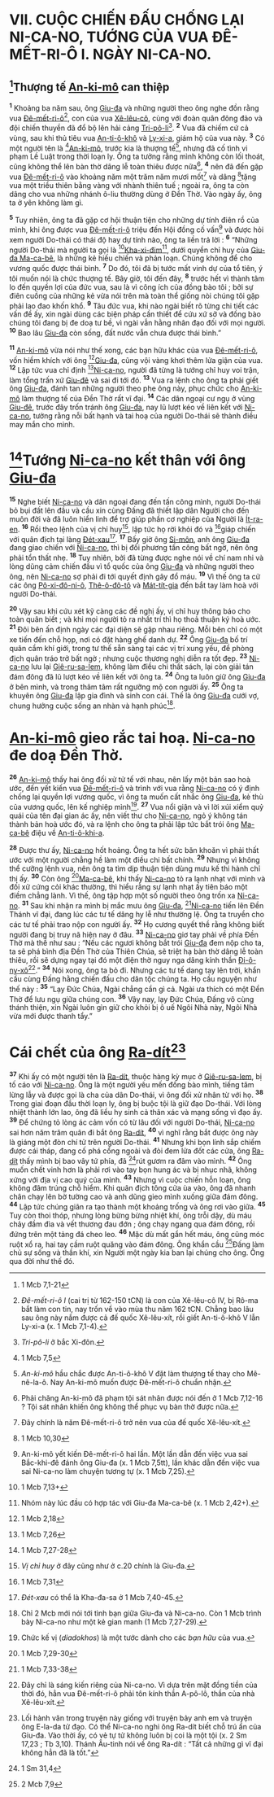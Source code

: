 # VII. CUỘC CHIẾN ĐẤU CHỐNG LẠI NI-CA-NO, TƯỚNG CỦA VUA ĐÊ-MẾT-RI-Ô I. NGÀY NI-CA-NO.

## [^1@-a5a91a87-cf08-4e23-80fb-daa53c6ca2d9]Thượng tế [An-ki-mô]() can thiệp
<sup><b>1</b></sup> Khoảng ba năm sau, ông [Giu-đa]() và những người theo ông nghe đồn rằng vua [Đê-mết-ri-ô]()[^1-a5a91a87-cf08-4e23-80fb-daa53c6ca2d9], con của vua [Xê-lêu-cô](), cùng với đoàn quân đông đảo và đội chiến thuyền đã đổ bộ lên hải cảng [Tri-pô-li]()[^2-a5a91a87-cf08-4e23-80fb-daa53c6ca2d9]. <sup><b>2</b></sup> Vua đã chiếm cứ cả vùng, sau khi thủ tiêu vua [An-ti-ô-khô]() và [Ly-xi-a](), giám hộ của vua này. <sup><b>3</b></sup> Có một người tên là [^2@-a5a91a87-cf08-4e23-80fb-daa53c6ca2d9][An-ki-mô](), trước kia là thượng tế[^3-a5a91a87-cf08-4e23-80fb-daa53c6ca2d9], nhưng đã cố tình vi phạm Lề Luật trong thời loạn ly. Ông ta tưởng rằng mình không còn lối thoát, cũng không thể lên bàn thờ dâng lễ toàn thiêu được nữa[^4-a5a91a87-cf08-4e23-80fb-daa53c6ca2d9], <sup><b>4</b></sup> nên đã đến gặp vua [Đê-mết-ri-ô]() vào khoảng năm một trăm năm mươi mốt[^5-a5a91a87-cf08-4e23-80fb-daa53c6ca2d9] và dâng [^3@-a5a91a87-cf08-4e23-80fb-daa53c6ca2d9]tặng vua một triều thiên bằng vàng với nhành thiên tuế ; ngoài ra, ông ta còn dâng cho vua những nhánh ô-liu thường dùng ở Đền Thờ. Vào ngày ấy, ông ta ở yên không làm gì.

<sup><b>5</b></sup> Tuy nhiên, ông ta đã gặp cơ hội thuận tiện cho những dự tính điên rồ của mình, khi ông được vua [Đê-mết-ri-ô]() triệu đến Hội đồng cố vấn[^6-a5a91a87-cf08-4e23-80fb-daa53c6ca2d9] và được hỏi xem người Do-thái có thái độ hay dự tính nào, ông ta liền trả lời : <sup><b>6</b></sup> “Những người Do-thái mà người ta gọi là [^4@-a5a91a87-cf08-4e23-80fb-daa53c6ca2d9][Kha-xi-đim]()[^7-a5a91a87-cf08-4e23-80fb-daa53c6ca2d9], dưới quyền chỉ huy của [Giu-đa Ma-ca-bê](), là những kẻ hiếu chiến và phản loạn. Chúng không để cho vương quốc được thái bình. <sup><b>7</b></sup> Do đó, tôi đã bị tước mất vinh dự của tổ tiên, ý tôi muốn nói là chức thượng tế. Bây giờ, tôi đến đây, <sup><b>8</b></sup> trước hết vì thành tâm lo đến quyền lợi của đức vua, sau là vì công ích của đồng bào tôi ; bởi sự điên cuồng của những kẻ vừa nói trên mà toàn thể giống nòi chúng tôi gặp phải lao đao khốn khổ. <sup><b>9</b></sup> Tâu đức vua, khi nào ngài biết rõ từng chi tiết các vấn đề ấy, xin ngài dùng các biện pháp cần thiết để cứu xứ sở và đồng bào chúng tôi đang bị đe doạ tư bề, vì ngài vẫn hằng nhân đạo đối với mọi người. <sup><b>10</b></sup> Bao lâu [Giu-đa]() còn sống, đất nước vẫn chưa được thái bình.”

<sup><b>11</b></sup> [An-ki-mô]() vừa nói như thế xong, các bạn hữu khác của vua [Đê-mết-ri-ô](), vốn hiềm khích với ông [^5@-a5a91a87-cf08-4e23-80fb-daa53c6ca2d9][Giu-đa](), cũng vội vàng khơi thêm lửa giận của vua. <sup><b>12</b></sup> Lập tức vua chỉ định [^6@-a5a91a87-cf08-4e23-80fb-daa53c6ca2d9][Ni-ca-no](), người đã từng là tướng chỉ huy voi trận, làm tổng trấn xứ [Giu-đê]() và sai đi tới đó. <sup><b>13</b></sup> Vua ra lệnh cho ông ta phải giết ông [Giu-đa](), đánh tan những người theo phe ông này, phục chức cho [An-ki-mô]() làm thượng tế của Đền Thờ rất vĩ đại. <sup><b>14</b></sup> Các dân ngoại cư ngụ ở vùng [Giu-đê](), trước đây trốn tránh ông [Giu-đa](), nay lũ lượt kéo về liên kết với [Ni-ca-no](), tưởng rằng nỗi bất hạnh và tai hoạ của người Do-thái sẽ thành điều may mắn cho mình.


# [^7@-a5a91a87-cf08-4e23-80fb-daa53c6ca2d9]Tướng [Ni-ca-no]() kết thân với ông [Giu-đa]()
<sup><b>15</b></sup> Nghe biết [Ni-ca-no]() và dân ngoại đang đến tấn công mình, người Do-thái bỏ bụi đất lên đầu và cầu xin cùng Đấng đã thiết lập dân Người cho đến muôn đời và đã luôn hiển linh để trợ giúp phần cơ nghiệp của Người là [Ít-ra-en](). <sup><b>16</b></sup> Rồi theo lệnh của vị chỉ huy[^8-a5a91a87-cf08-4e23-80fb-daa53c6ca2d9], lập tức họ rời khỏi đó và [^8@-a5a91a87-cf08-4e23-80fb-daa53c6ca2d9]giáp chiến với quân địch tại làng [Đét-xau]()[^9-a5a91a87-cf08-4e23-80fb-daa53c6ca2d9]. <sup><b>17</b></sup> Bấy giờ ông [Si-môn](), anh ông [Giu-đa]() đang giao chiến với [Ni-ca-no](), thì bị đối phương tấn công bất ngờ, nên ông phải tổn thất nhẹ. <sup><b>18</b></sup> Tuy nhiên, bởi đã từng được nghe nói về chí nam nhi và lòng dũng cảm chiến đấu vì tổ quốc của ông [Giu-đa]() và những người theo ông, nên [Ni-ca-no]() sợ phải đi tới quyết định gây đổ máu. <sup><b>19</b></sup> Vì thế ông ta cử các ông [Pô-xi-đô-ni-ô](), [Thê-ô-đô-tô]() và [Mát-tít-gia]() đến bắt tay làm hoà với người Do-thái.

<sup><b>20</b></sup> Vậy sau khi cứu xét kỹ càng các đề nghị ấy, vị chỉ huy thông báo cho toàn quân biết ; và khi mọi người tỏ ra nhất trí thì họ thoả thuận ký hoà ước. <sup><b>21</b></sup> Đôi bên ấn định ngày các đại diện sẽ gặp nhau riêng. Mỗi bên chỉ có một xe tiến đến chỗ họp, nơi có đặt hàng ghế danh dự. <sup><b>22</b></sup> Ông [Giu-đa]() bố trí quân cầm khí giới, trong tư thế sẵn sàng tại các vị trí xung yếu, đề phòng địch quân tráo trở bất ngờ ; nhưng cuộc thương nghị diễn ra tốt đẹp. <sup><b>23</b></sup> [Ni-ca-no]() lưu lại [Giê-ru-sa-lem](), không làm điều chi thất sách, lại còn giải tán đám đông đã lũ lượt kéo về liên kết với ông ta. <sup><b>24</b></sup> Ông ta luôn giữ ông [Giu-đa]() ở bên mình, và trong thâm tâm rất ngưỡng mộ con người ấy. <sup><b>25</b></sup> Ông ta khuyên ông [Giu-đa]() lập gia đình và sinh con cái. Thế là ông [Giu-đa]() cưới vợ, chung hưởng cuộc sống an nhàn và hạnh phúc[^10-a5a91a87-cf08-4e23-80fb-daa53c6ca2d9].


# [An-ki-mô]() gieo rắc tai hoạ. [Ni-ca-no]() đe doạ Đền Thờ.
<sup><b>26</b></sup> [An-ki-mô]() thấy hai ông đối xử tử tế với nhau, nên lấy một bản sao hoà ước, đến yết kiến vua [Đê-mết-ri-ô]() và trình với vua rằng [Ni-ca-no]() có ý định chống lại quyền lợi vương quốc, vì ông ta muốn cất nhắc ông [Giu-đa](), kẻ thù của vương quốc, lên kế nghiệp mình[^11-a5a91a87-cf08-4e23-80fb-daa53c6ca2d9]. <sup><b>27</b></sup> Vua nổi giận và vì lời xúi xiểm quỷ quái của tên đại gian ác ấy, nên viết thư cho [Ni-ca-no](), ngỏ ý không tán thành bản hoà ước đó, và ra lệnh cho ông ta phải lập tức bắt trói ông [Ma-ca-bê]() điệu về [An-ti-ô-khi-a]().

<sup><b>28</b></sup> Được thư ấy, [Ni-ca-no]() hốt hoảng. Ông ta hết sức băn khoăn vì phải thất ước với một người chẳng hề làm một điều chi bất chính. <sup><b>29</b></sup> Nhưng vì không thể cưỡng lệnh vua, nên ông ta tìm dịp thuận tiện dùng mưu kế thi hành chỉ thị ấy. <sup><b>30</b></sup> Còn ông [^9@-a5a91a87-cf08-4e23-80fb-daa53c6ca2d9][Ma-ca-bê](), khi thấy [Ni-ca-no]() tỏ ra lạnh nhạt với mình và đối xử cứng cỏi khác thường, thì hiểu rằng sự lạnh nhạt ấy tiên báo một điềm chẳng lành. Vì thế, ông tập hợp một số người theo ông trốn xa [Ni-ca-no](). <sup><b>31</b></sup> Sau khi nhận ra mình bị mắc mưu ông [Giu-đa](), [^10@-a5a91a87-cf08-4e23-80fb-daa53c6ca2d9][Ni-ca-no]() tiến lên Đền Thánh vĩ đại, đang lúc các tư tế dâng hy lễ như thường lệ. Ông ta truyền cho các tư tế phải trao nộp con người ấy. <sup><b>32</b></sup> Họ cương quyết thề rằng không biết người đang bị truy nã hiện nay ở đâu. <sup><b>33</b></sup> [Ni-ca-no]() giơ tay phải về phía Đền Thờ mà thề như sau : “Nếu các ngươi không bắt trói [Giu-đa]() đem nộp cho ta, ta sẽ phá bình địa Đền Thờ của Thiên Chúa, sẽ triệt hạ bàn thờ dâng lễ toàn thiêu, rồi sẽ dựng ngay tại đó một điện thờ nguy nga dâng kính thần [Đi-ô-ny-xô]()[^12-a5a91a87-cf08-4e23-80fb-daa53c6ca2d9].” <sup><b>34</b></sup> Nói xong, ông ta bỏ đi. Nhưng các tư tế dang tay lên trời, khẩn cầu cùng Đấng hằng chiến đấu cho dân tộc chúng ta. Họ cầu nguyện như thế này : <sup><b>35</b></sup> “Lạy Đức Chúa, Ngài chẳng cần gì cả. Ngài ưa thích có một Đền Thờ để lưu ngụ giữa chúng con. <sup><b>36</b></sup> Vậy nay, lạy Đức Chúa, Đấng vô cùng thánh thiện, xin Ngài luôn gìn giữ cho khỏi bị ô uế Ngôi Nhà này, Ngôi Nhà vừa mới được thanh tẩy.”


# Cái chết của ông [Ra-dít]()[^13-a5a91a87-cf08-4e23-80fb-daa53c6ca2d9]
<sup><b>37</b></sup> Khi ấy có một người tên là [Ra-dít](), thuộc hàng kỳ mục ở [Giê-ru-sa-lem](), bị tố cáo với [Ni-ca-no](). Ông là một người yêu mến đồng bào mình, tiếng tăm lừng lẫy và được gọi là cha của dân Do-thái, vì ông đối xử nhân từ với họ. <sup><b>38</b></sup> Trong giai đoạn đầu thời loạn ly, ông bị buộc tội là giữ đạo Do-thái. Với lòng nhiệt thành lớn lao, ông đã liều hy sinh cả thân xác và mạng sống vì đạo ấy. <sup><b>39</b></sup> Để chứng tỏ lòng ác cảm vốn có từ lâu đối với người Do-thái, [Ni-ca-no]() sai hơn năm trăm quân đi bắt ông [Ra-dít](), <sup><b>40</b></sup> vì nghĩ rằng bắt được ông này là giáng một đòn chí tử trên người Do-thái. <sup><b>41</b></sup> Nhưng khi bọn lính sắp chiếm được cái tháp, đang cố phá cổng ngoài và đòi đem lửa đốt các cửa, ông [Ra-dít]() thấy mình bị bao vây tứ phía, đã [^11@-a5a91a87-cf08-4e23-80fb-daa53c6ca2d9]rút gươm ra đâm vào mình. <sup><b>42</b></sup> Ông muốn chết vinh hơn là phải rơi vào tay bọn hung ác và bị nhục nhã, không xứng với địa vị cao quý của mình. <sup><b>43</b></sup> Nhưng vì cuộc chiến hỗn loạn, ông không đâm trúng chỗ hiểm. Khi quân địch tông cửa ùa vào, ông đã nhanh chân chạy lên bờ tường cao và anh dũng gieo mình xuống giữa đám đông. <sup><b>44</b></sup> Lập tức chúng giãn ra tạo thành một khoảng trống và ông rơi vào giữa. <sup><b>45</b></sup> Tuy còn thoi thóp, nhưng lòng bừng bừng nhiệt khí, ông trỗi dậy, dù máu chảy đầm đìa và vết thương đau đớn ; ông chạy ngang qua đám đông, rồi đứng trên một tảng đá cheo leo. <sup><b>46</b></sup> Mặc dù mất gần hết máu, ông cũng móc ruột xổ ra, hai tay cầm ruột quăng vào đám đông. Ông khẩn cầu [^12@-a5a91a87-cf08-4e23-80fb-daa53c6ca2d9]Đấng làm chủ sự sống và thần khí, xin Người một ngày kia ban lại chúng cho ông. Ông qua đời như thế đó.

[^1-a5a91a87-cf08-4e23-80fb-daa53c6ca2d9]: *Đê-mết-ri-ô I* (cai trị từ 162-150 tCN) là con của Xê-lêu-cô IV, bị Rô-ma bắt làm con tin, nay trốn về vào mùa thu năm 162 tCN. Chẳng bao lâu sau ông này nắm được cả đế quốc Xê-lêu-xít, rồi giết An-ti-ô-khô V lẫn Ly-xi-a (x. 1 Mcb 7,1-4).
[^2-a5a91a87-cf08-4e23-80fb-daa53c6ca2d9]: *Tri-pô-li* ở bắc Xi-đôn.
[^3-a5a91a87-cf08-4e23-80fb-daa53c6ca2d9]: *An-ki-mô* hầu chắc được An-ti-ô-khô V đặt làm thượng tế thay cho Mê-nê-la-ô. Nay An-ki-mô muốn được Đê-mết-ri-ô chuẩn nhận.
[^4-a5a91a87-cf08-4e23-80fb-daa53c6ca2d9]: Phải chăng An-ki-mô đã phạm tội sát nhân được nói đến ở 1 Mcb 7,12-16 ? Tội sát nhân khiến ông không thể phục vụ bàn thờ được nữa.
[^5-a5a91a87-cf08-4e23-80fb-daa53c6ca2d9]: Đây chính là năm Đê-mết-ri-ô trở nên vua của đế quốc Xê-lêu-xít.
[^6-a5a91a87-cf08-4e23-80fb-daa53c6ca2d9]: An-ki-mô yết kiến Đê-mết-ri-ô hai lần. Một lần dẫn đến việc vua sai Bắc-khi-đê đánh ông Giu-đa (x. 1 Mcb 7,5tt), lần khác dẫn đến việc vua sai Ni-ca-no làm chuyện tương tự (x. 1 Mcb 7,25).
[^7-a5a91a87-cf08-4e23-80fb-daa53c6ca2d9]: Nhóm này lúc đầu có hợp tác với Giu-đa Ma-ca-bê (x. 1 Mcb 2,42+).
[^8-a5a91a87-cf08-4e23-80fb-daa53c6ca2d9]: *Vị chỉ huy* ở đây cũng như ở c.20 chính là Giu-đa.
[^9-a5a91a87-cf08-4e23-80fb-daa53c6ca2d9]: *Đét-xau* có thể là Kha-đa-sa ở 1 Mcb 7,40-45.
[^10-a5a91a87-cf08-4e23-80fb-daa53c6ca2d9]: Chỉ 2 Mcb mới nói tới tình bạn giữa Giu-đa và Ni-ca-no. Còn 1 Mcb trình bày Ni-ca-no như một kẻ gian manh (1 Mcb 7,27-29).
[^11-a5a91a87-cf08-4e23-80fb-daa53c6ca2d9]: Chức kế vị (*diadokhos*) là một tước dành cho các *bạn hữu* của vua.
[^12-a5a91a87-cf08-4e23-80fb-daa53c6ca2d9]: Đây chỉ là sáng kiến riêng của Ni-ca-no. Vì dựa trên mặt đồng tiền của thời đó, hẳn vua Đê-mết-ri-ô phải tôn kính thần A-pô-lô, thần của nhà Xê-lêu-xít.
[^13-a5a91a87-cf08-4e23-80fb-daa53c6ca2d9]: Lối hành văn trong truyện này giống với truyện bảy anh em và truyện ông E-la-da tử đạo. Có thể Ni-ca-no nghi ông Ra-dít biết chỗ trú ẩn của Giu-đa. Vào thời ấy, có vẻ tự tử không luôn bị coi là một tội (x. 2 Sm 17,23 ; Tb 3,10). Thánh Âu-tinh nói về ông Ra-dít : “Tất cả những gì vĩ đại không hẳn đã là tốt.”
[^1@-a5a91a87-cf08-4e23-80fb-daa53c6ca2d9]: 1 Mcb 7,1-21
[^2@-a5a91a87-cf08-4e23-80fb-daa53c6ca2d9]: 1 Mcb 7,5
[^3@-a5a91a87-cf08-4e23-80fb-daa53c6ca2d9]: 1 Mcb 10,30
[^4@-a5a91a87-cf08-4e23-80fb-daa53c6ca2d9]: 1 Mcb 7,13+
[^5@-a5a91a87-cf08-4e23-80fb-daa53c6ca2d9]: 1 Mcb 2,18
[^6@-a5a91a87-cf08-4e23-80fb-daa53c6ca2d9]: 1 Mcb 7,26
[^7@-a5a91a87-cf08-4e23-80fb-daa53c6ca2d9]: 1 Mcb 7,27-28
[^8@-a5a91a87-cf08-4e23-80fb-daa53c6ca2d9]: 1 Mcb 7,31
[^9@-a5a91a87-cf08-4e23-80fb-daa53c6ca2d9]: 1 Mcb 7,29-30
[^10@-a5a91a87-cf08-4e23-80fb-daa53c6ca2d9]: 1 Mcb 7,33-38
[^11@-a5a91a87-cf08-4e23-80fb-daa53c6ca2d9]: 1 Sm 31,4
[^12@-a5a91a87-cf08-4e23-80fb-daa53c6ca2d9]: 2 Mcb 7,9